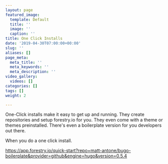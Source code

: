 ```yaml
---
layout: page
featured_image:
  template: Default
  title: ''
  image: ''
  caption: ''
title: One Click Installs
date: '2019-04-30T07:00:00+00:00'
slug: ''
aliases: []
page_meta:
  meta_title: ''
  meta_keywords: ''
  meta_description: ''
video_gallery:
  videos: []
categories: []
tags: []
weight: 2

---
```

One-Click installs make it easy to get up and running. They create repositories and setup forestry.io for you. They even come with a theme or themes preinstalled. There's even a boilerplate version for you developers out there.

When you do a one click install.

https://app.forestry.io/quick-start?repo=matt-antone/bugo-boilerplate&provider=github&engine=hugo&version=0.5.4